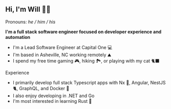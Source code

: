 ## Hi, I'm Will 👋🏻

Pronouns: _he / him / his_

**I'm a full stack software engineer focused on developer experience and automation**
- I'm a Lead Software Engineer at Capital One :computer:
- I'm based in Asheville, NC working remotely :mountain:
- I spend my free time gaming :video_game:, hiking :national_park:, or playing with my cat :black_cat:

Experience
- I primarily develop full stack Typescript apps with Nx :unicorn:, Angular, NestJS :cat2:, GraphQL, and Docker :whale:
- I also enjoy developing  in .NET and Go
- I'm most interested in learning Rust 🦀
